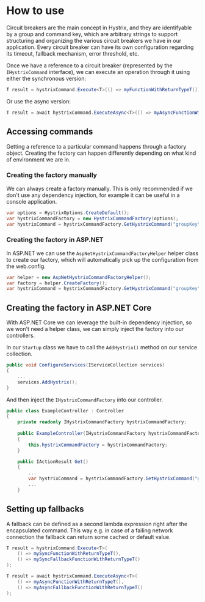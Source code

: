 # How to use

Circuit breakers are the main concept in Hystrix, and they are identifyable by a group and command key, which are arbitrary strings to support structuring and organizing the various circuit breakers we have in our application. Every circuit breaker can have its own configuration regarding its timeout, fallback mechanism, error threshold, etc.

Once we have a reference to a circuit breaker (represented by the `IHystrixCommand` interface), we can execute an operation through it using either the synchronous version:

```csharp
T result = hystrixCommand.Execute<T>(() => myFunctionWithReturnTypeT());
```

Or use the async version:

```csharp
T result = await hystrixCommand.ExecuteAsync<T>(() => myAsyncFunctionWithReturnTypeTaskT());
```

## Accessing commands

Getting a reference to a particular command happens through a factory object. Creating the factory can happen differently depending on what kind of environment we are in.

### Creating the factory manually

We can always create a factory manually. This is only recommended if we don't use any dependency injection, for example it can be useful in a console application.

```csharp
var options = HystrixOptions.CreateDefault();
var hystrixCommandFactory = new HystrixCommandFactory(options);
var hystrixCommand = hystrixCommandFactory.GetHystrixCommand("groupKey", "commandKey");
```

### Creating the factory in ASP.NET

In ASP.NET we can use the `AspNetHystrixCommandFactoryHelper` helper class to create our factory, which will automatically pick up the configuration from the web.config.

```csharp
var helper = new AspNetHystrixCommandFactoryHelper();
var factory = helper.CreateFactory();
var hystrixCommand = hystrixCommandFactory.GetHystrixCommand("groupKey", "commandKey");
```

## Creating the factory in ASP.NET Core

With ASP.NET Core we can leverage the built-in dependency injection, so we won't need a helper class, we can simply inject the factory into our controllers.

In our `Startup` class we have to call the `AddHystrix()` method on our service collection.

```csharp
public void ConfigureServices(IServiceCollection services)
{
    ...
    services.AddHystrix();
}
```

And then inject the `IHystrixCommandFactory` into our controller.

```csharp
public class ExampleController : Controller
{
    private readonly IHystrixCommandFactory hystrixCommandFactory;
    
    public ExampleController(IHystrixCommandFactory hystrixCommandFactory)
    {
        this.hystrixCommandFactory = hystrixCommandFactory;
    }

    public IActionResult Get()
    {
        ...
        var hystrixCommand = hystrixCommandFactory.GetHystrixCommand("groupKey", "commandKey");
        ...
    }
```

## Setting up fallbacks

A fallback can be defined as a second lambda expression right after the encapsulated command. This way e.g. in case of a failing network connection the fallback can return some cached or default value.

```csharp
T result = hystrixCommand.Execute<T>(
    () => mySyncFunctionWithReturnTypeT(), 
    () => mySyncFallbackFunctionWithReturnTypeT()
);

T result = await hystrixCommand.ExecuteAsync<T>(
    () => myAsyncFunctionWithReturnTypeT(), 
    () => myAsyncFallbackFunctionWithReturnTypeT()
);
```